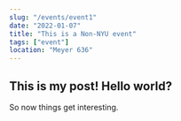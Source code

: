 ```yaml
---
slug: "/events/event1"
date: "2022-01-07"
title: "This is a Non-NYU event"
tags: ["event"]
location: "Meyer 636"
---
```

## This is my post! Hello world?
So now things get interesting.